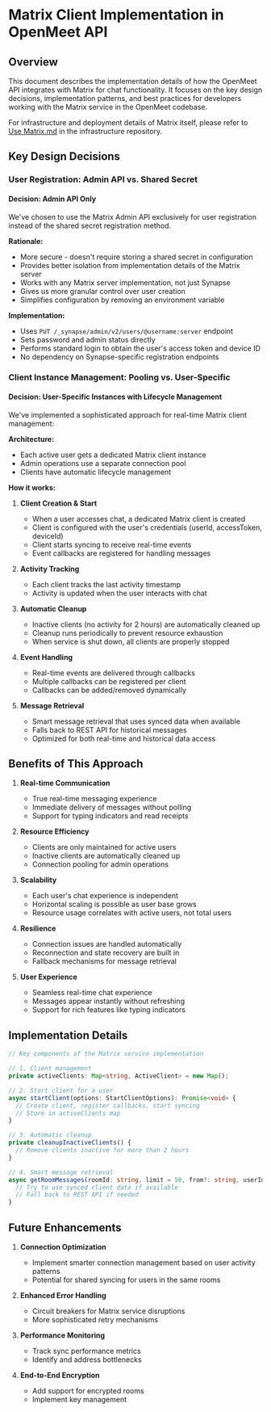 # Matrix Client Implementation in OpenMeet API

## Overview

This document describes the implementation details of how the OpenMeet API integrates with Matrix for chat functionality. It focuses on the key design decisions, implementation patterns, and best practices for developers working with the Matrix service in the OpenMeet codebase.

For infrastructure and deployment details of Matrix itself, please refer to [Use Matrix.md](../../openmeet-infrastructure/notes/Use%20Matrix.md) in the infrastructure repository.

## Key Design Decisions

### User Registration: Admin API vs. Shared Secret

#### Decision: Admin API Only

We've chosen to use the Matrix Admin API exclusively for user registration instead of the shared secret registration method.

**Rationale:**
- More secure - doesn't require storing a shared secret in configuration
- Provides better isolation from implementation details of the Matrix server
- Works with any Matrix server implementation, not just Synapse
- Gives us more granular control over user creation
- Simplifies configuration by removing an environment variable

**Implementation:**
- Uses `PUT /_synapse/admin/v2/users/@username:server` endpoint
- Sets password and admin status directly
- Performs standard login to obtain the user's access token and device ID
- No dependency on Synapse-specific registration endpoints

### Client Instance Management: Pooling vs. User-Specific

#### Decision: User-Specific Instances with Lifecycle Management

We've implemented a sophisticated approach for real-time Matrix client management:

**Architecture:**
- Each active user gets a dedicated Matrix client instance
- Admin operations use a separate connection pool
- Clients have automatic lifecycle management

**How it works:**
1. **Client Creation & Start**
   - When a user accesses chat, a dedicated Matrix client is created
   - Client is configured with the user's credentials (userId, accessToken, deviceId)
   - Client starts syncing to receive real-time events
   - Event callbacks are registered for handling messages

2. **Activity Tracking**
   - Each client tracks the last activity timestamp
   - Activity is updated when the user interacts with chat

3. **Automatic Cleanup**
   - Inactive clients (no activity for 2 hours) are automatically cleaned up
   - Cleanup runs periodically to prevent resource exhaustion
   - When service is shut down, all clients are properly stopped

4. **Event Handling**
   - Real-time events are delivered through callbacks
   - Multiple callbacks can be registered per client
   - Callbacks can be added/removed dynamically

5. **Message Retrieval**
   - Smart message retrieval that uses synced data when available
   - Falls back to REST API for historical messages
   - Optimized for both real-time and historical data access

## Benefits of This Approach

1. **Real-time Communication**
   - True real-time messaging experience
   - Immediate delivery of messages without polling
   - Support for typing indicators and read receipts

2. **Resource Efficiency**
   - Clients are only maintained for active users
   - Inactive clients are automatically cleaned up
   - Connection pooling for admin operations

3. **Scalability**
   - Each user's chat experience is independent
   - Horizontal scaling is possible as user base grows
   - Resource usage correlates with active users, not total users

4. **Resilience**
   - Connection issues are handled automatically
   - Reconnection and state recovery are built in
   - Fallback mechanisms for message retrieval

5. **User Experience**
   - Seamless real-time chat experience
   - Messages appear instantly without refreshing
   - Support for rich features like typing indicators

## Implementation Details

```typescript
// Key components of the Matrix service implementation

// 1. Client management
private activeClients: Map<string, ActiveClient> = new Map();

// 2. Start client for a user
async startClient(options: StartClientOptions): Promise<void> {
  // Create client, register callbacks, start syncing
  // Store in activeClients map
}

// 3. Automatic cleanup
private cleanupInactiveClients() {
  // Remove clients inactive for more than 2 hours
}

// 4. Smart message retrieval
async getRoomMessages(roomId: string, limit = 50, from?: string, userId?: string) {
  // Try to use synced client data if available
  // Fall back to REST API if needed
}
```

## Future Enhancements

1. **Connection Optimization**
   - Implement smarter connection management based on user activity patterns
   - Potential for shared syncing for users in the same rooms

2. **Enhanced Error Handling**
   - Circuit breakers for Matrix service disruptions
   - More sophisticated retry mechanisms

3. **Performance Monitoring**
   - Track sync performance metrics
   - Identify and address bottlenecks

4. **End-to-End Encryption**
   - Add support for encrypted rooms
   - Implement key management